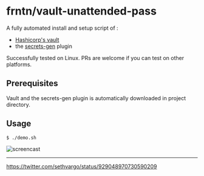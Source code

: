 # frntn/vault-unattended-pass

A fully automated install and setup script of :

- [Hashicorp's vault](https://github.com/hashicorp/vault)
- the [secrets-gen](github.com/sethvargo/vault-secrets-gen) plugin

Successfully tested on Linux. PRs are welcome if you can test on other platforms.

## Prerequisites

Vault and the secrets-gen plugin is automatically downloaded in project directory.

## Usage

```bash
$ ./demo.sh
```
![screencast](https://media.githubusercontent.com/media/frntn/vault-unattended-pass/master/demo.gif)

----

https://twitter.com/sethvargo/status/929048970730590209
